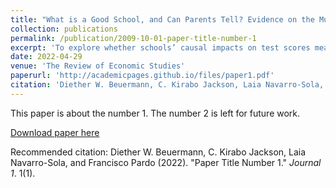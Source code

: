 ```yaml
---
title: "What is a Good School, and Can Parents Tell? Evidence on the Multidimensionality of School Output"
collection: publications
permalink: /publication/2009-10-01-paper-title-number-1
excerpt: 'To explore whether schools’ causal impacts on test scores measure their overall impact on students, we exploit plausibly exogenous school assignments and data from Trinidad and Tobago to estimate the causal impacts of individual schools on several outcomes. Schools’ impacts on high-stakes tests are weakly related to impacts on important outcomes such as arrests, dropout, teen motherhood, and formal labour market participation. To examine if parents’ school preferences are related to these causal impacts, we link them to parents’ ranked lists of schools and employ discrete-choice models to infer preferences for schools. Parents choose schools that improve high-stakes tests even conditional on peer quality and average outcomes. Parents also choose schools that reduce criminality and teen motherhood and increase labour market participation. School choices among parents of low-achieving students are relatively more strongly related to schools’ impacts on non-test-score outcomes, while the opposite is true for parents of high-achieving students. These results suggest that evaluations based solely on test scores may be misleading about the benefits of school choice (particularly for low-achieving students), and education interventions more broadly.'
date: 2022-04-29
venue: 'The Review of Economic Studies'
paperurl: 'http://academicpages.github.io/files/paper1.pdf'
citation: 'Diether W. Beuermann, C. Kirabo Jackson, Laia Navarro-Sola, and Francisco Pardo (2022). &quot;Paper Title Number 1.&quot; <i>Journal 1</i>. 1(1).'
---
```

This paper is about the number 1. The number 2 is left for future work.

[Download paper here](http://academicpages.github.io/files/paper1.pdf)

Recommended citation: Diether W. Beuermann, C. Kirabo Jackson, Laia Navarro-Sola, and Francisco Pardo (2022). "Paper Title Number 1." <i>Journal 1</i>. 1(1).
